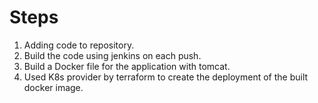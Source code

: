 
# Steps
  1. Adding code to repository.
  2. Build the code using jenkins on each push.
  3. Build a Docker file for the application with tomcat.
  4. Used K8s provider by terraform to create the deployment of the built docker image.


